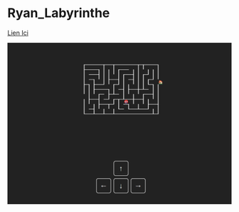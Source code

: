 # Ryan_Labyrinthe

<a href="https://mrryanwise.github.io/Ryan_Labyrinthe/">Lien Ici</a>


<img src="./Assets/Maze.png"/>
